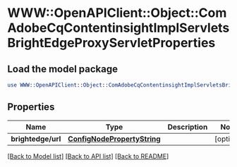 # WWW::OpenAPIClient::Object::ComAdobeCqContentinsightImplServletsBrightEdgeProxyServletProperties

## Load the model package
```perl
use WWW::OpenAPIClient::Object::ComAdobeCqContentinsightImplServletsBrightEdgeProxyServletProperties;
```

## Properties
Name | Type | Description | Notes
------------ | ------------- | ------------- | -------------
**brightedge/url** | [**ConfigNodePropertyString**](ConfigNodePropertyString.md) |  | [optional] 

[[Back to Model list]](../README.md#documentation-for-models) [[Back to API list]](../README.md#documentation-for-api-endpoints) [[Back to README]](../README.md)


